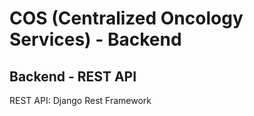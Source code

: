 # COS (Centralized Oncology Services) - Backend
## Backend - REST API

REST API: Django Rest Framework
